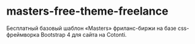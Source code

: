 # masters-free-theme-freelance
Бесплатный базовый шаблон «Masters» фриланс-биржи на базе css-фреймворка Bootstrap 4 для сайта на Cotonti.
